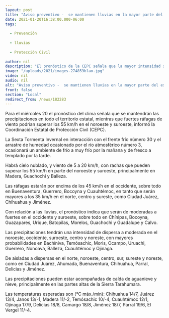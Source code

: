 ```yaml
---
layout: post
title: "Aviso preventivo -  se mantienen lluvias en la mayor parte del estado"
date: 2021-01-20T16:38:00.000-06:00
tags:
  
  - Prevención
  
  - lluvias
  
  - Protección Civil
  
author: nil
description: "El pronóstico de la CEPC señala que la mayor intensidad se presentará en Chínipas, Bocoyna, Guazapares, Urique, Batopilas, Morelos, Guachochi y Guadalupe y Calvo; Ciudad Juárez y Chihuahua tendrán precipitaciones dispersas"
image: "/uploads/2021/images-274853blao.jpg"
video: nil
audio: nil
alt: "Aviso preventivo -  se mantienen lluvias en la mayor parte del estado"
front: false
section: "Local"
redirect_from: /news/182283
---
```


Para el miércoles 20 el pronóstico del clima señala que se mantendrán las precipitaciones en todo el territorio estatal, mientras que fuertes ráfagas de viento podrían superar los 55 km/h en el noroeste y suroeste, informó la Coordinación Estatal de Protección Civil (CEPC).

La Sexta Tormenta Invernal en interacción con el frente frío número 30 y el arrastre de humedad ocasionado por el río atmosférico número 3, ocasionará un ambiente de frío a muy frío por la mañana y de fresco a templado por la tarde.

Habrá cielo nublado, y viento de 5 a 20 km/h, con rachas que pueden superar los 55 km/h en parte del noroeste y suroeste, principalmente en Madera, Guachochi y Balleza.

Las ráfagas estarán por encima de los 45 km/h en el occidente, sobre todo en Buenaventura, Guerrero, Bocoyna y Cuauhtémoc, en tanto que serán mayores a los 35 km/h en el norte, centro y sureste, como Ciudad Juárez, Chihuahua y Jiménez.

Con relación a las lluvias, el pronóstico indica que serán de moderadas a fuertes en el occidente y suroeste, sobre todo en Chínipas, Bocoyna, Guazapares, Urique, Batopilas, Morelos, Guachochi y Guadalupe y Calvo.

Las precipitaciones tendrán una intensidad de dispersa a moderada en el noroeste, occidente, suroeste, centro y noreste, con mayores probabilidades en Bachíniva, Temósachic, Moris, Ocampo, Uruachi, Guerrero, Nonoava, Balleza, Cuauhtémoc y Ojinaga.

De aisladas a dispersas en el norte, noroeste, centro, sur, sureste y noreste, como en Ciudad Juárez, Ahumada, Buenaventura, Chihuahua, Parral, Delicias y Jiménez.

Las precipitaciones pueden estar acompañadas de caída de aguanieve y nieve, principalmente en las partes altas de la Sierra Tarahumara.

Las temperaturas esperadas son (°C máx./min): Chihuahua 14/7, Juárez 13/4, Janos 13/-1, Madera 11/-2, Temósachic 10/-4, Cuauhtémoc 12/1, Ojinaga 17/9, Delicias 18/8, Camargo 18/8, Jiménez 18/7, Parral 19/6, El Vergel 11/-4.